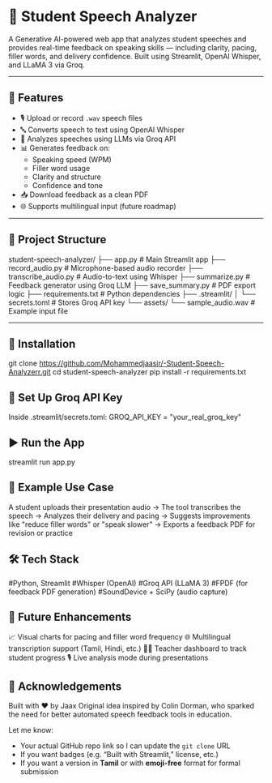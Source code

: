 # 🧠 Student Speech Analyzer

A Generative AI-powered web app that analyzes student speeches and provides real-time feedback on speaking skills — including clarity, pacing, filler words, and delivery confidence. Built using Streamlit, OpenAI Whisper, and LLaMA 3 via Groq.

---

## 🚀 Features

- 🎙️ Upload or record `.wav` speech files
- 🔤 Converts speech to text using OpenAI Whisper
- 🧠 Analyzes speeches using LLMs via Groq API
- 📊 Generates feedback on:
  - Speaking speed (WPM)
  - Filler word usage
  - Clarity and structure
  - Confidence and tone
- 📥 Download feedback as a clean PDF
- 🌐 Supports multilingual input (future roadmap)

---

## 📁 Project Structure

student-speech-analyzer/
├── app.py # Main Streamlit app
├── record_audio.py # Microphone-based audio recorder
├── transcribe_audio.py # Audio-to-text using Whisper
├── summarize.py # Feedback generator using Groq LLM
├── save_summary.py # PDF export logic
├── requirements.txt # Python dependencies
├── .streamlit/
│ └── secrets.toml # Stores Groq API key
└── assets/
└── sample_audio.wav # Example input file


---

## 🔧 Installation

git clone https://github.com/Mohammedjaasir/-Student-Speech-Analyzerr.git
cd student-speech-analyzer
pip install -r requirements.txt

## 🔑 Set Up Groq API Key

Inside .streamlit/secrets.toml:
GROQ_API_KEY = "your_real_groq_key"

## ▶️ Run the App

streamlit run app.py

## 📌 Example Use Case

A student uploads their presentation audio →
The tool transcribes the speech →
Analyzes their delivery and pacing →
Suggests improvements like "reduce filler words" or "speak slower" →
Exports a feedback PDF for revision or practice

## 🛠 Tech Stack

#Python, Streamlit
#Whisper (OpenAI)
#Groq API (LLaMA 3)
#FPDF (for feedback PDF generation)
#SoundDevice + SciPy (audio capture)

## 📢 Future Enhancements

📈 Visual charts for pacing and filler word frequency
🌐 Multilingual transcription support (Tamil, Hindi, etc.)
🧑‍🏫 Teacher dashboard to track student progress
🎙️ Live analysis mode during presentations

## 🤝 Acknowledgements

Built with ❤️ by Jaax
Original idea inspired by Colin Dorman, who sparked the need for better automated speech feedback tools in education.

Let me know:
- Your actual GitHub repo link so I can update the `git clone` URL
- If you want badges (e.g. “Built with Streamlit,” license, etc.)
- If you want a version in **Tamil** or with **emoji-free** format for formal submission

